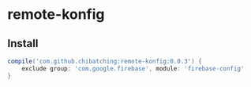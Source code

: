 # remote-konfig

## Install

```groovy
compile('com.github.chibatching:remote-konfig:0.0.3') {
    exclude group: 'com.google.firebase', module: 'firebase-config'
}
```
